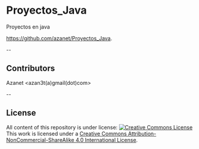 # Proyectos_Java
Proyectos en java


https://github.com/azanet/Proyectos_Java.

--

## Contributors

Azanet <azan3t(a)gmail(dot)com>


--

## License
All content of this repository  is under license:
<a rel="license" href="http://creativecommons.org/licenses/by-nc-sa/4.0/"><img alt="Creative Commons License" style="border-width:0" src="https://i.creativecommons.org/l/by-nc-sa/4.0/88x31.png" /></a><br />This work is licensed under a <a rel="license" href="http://creativecommons.org/licenses/by-nc-sa/4.0/">Creative Commons Attribution-NonCommercial-ShareAlike 4.0 International License</a>.
